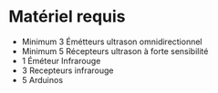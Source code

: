 # Matériel requis

* Minimum 3 Émétteurs ultrason omnidirectionnel
* Minimum 5 Récepteurs ultrason à forte sensibilité
* 1 Éméteur Infrarouge
* 3 Recepteurs infrarouge
* 5 Arduinos
